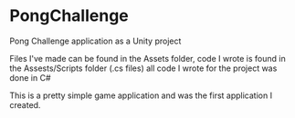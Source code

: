 # PongChallenge
Pong Challenge application as a Unity project

Files I've made can be found in the Assets folder, code I wrote is found in the Assests/Scripts folder (.cs files)
all code I wrote for the project was done in C#

This is a pretty simple game application and was the first application I created.
